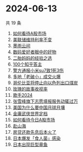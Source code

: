 # 2024-06-13

共 19 条

<!-- BEGIN -->
<!-- 最后更新时间 Thu Jun 13 2024 22:10:40 GMT+0800 (China Standard Time) -->

1. [如何看待A股市场](https://www.zhihu.com/search?q=如何看待A股市场)
1. [美联储维持利率不变](https://www.zhihu.com/search?q=美联储维持利率不变)
1. [墨雨云间](https://www.zhihu.com/search?q=墨雨云间)
1. [数码爱好者眼中的好物](https://www.zhihu.com/search?q=数码爱好者眼中的好物)
1. [二胎妈妈的经验之选](https://www.zhihu.com/search?q=二胎妈妈的经验之选)
1. [100个知乎答主](https://www.zhihu.com/search?q=100个知乎答主)
1. [警方通报小米su7致1死3伤](https://www.zhihu.com/search?q=警方通报小米su7致1死3伤)
1. [多地「老破小」成交火爆](https://www.zhihu.com/search?q=多地「老破小」成交火爆)
1. [哥伦比亚将停止向以色列出口煤炭](https://www.zhihu.com/search?q=哥伦比亚将停止向以色列出口煤炭)
1. [玫瑰的故事收视率](https://www.zhihu.com/search?q=玫瑰的故事收视率)
1. [歌手2024](https://www.zhihu.com/search?q=歌手2024)
1. [张雪峰旗下志愿填报服务动辄过万](https://www.zhihu.com/search?q=张雪峰旗下志愿填报服务动辄过万)
1. [美国为什么要中国月球月壤](https://www.zhihu.com/search?q=美国为什么要中国月球月壤)
1. [金庸武侠世界定档](https://www.zhihu.com/search?q=金庸武侠世界定档)
1. [如何看待今日A股市场](https://www.zhihu.com/search?q=如何看待今日A股市场)
1. [赴山海](https://www.zhihu.com/search?q=赴山海)
1. [房贷还款先息后本火了](https://www.zhihu.com/search?q=房贷还款先息后本火了)
1. [日本爆发「食人菌」感染](https://www.zhihu.com/search?q=日本爆发「食人菌」感染)
1. [日本出现巨型章鱼](https://www.zhihu.com/search?q=日本出现巨型章鱼)

<!-- END -->
